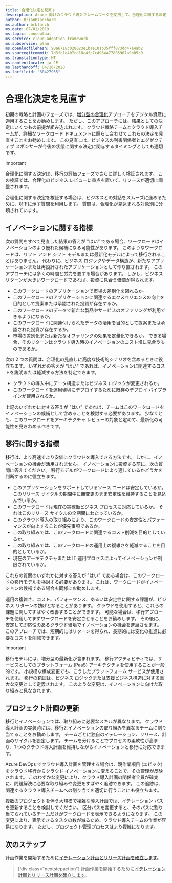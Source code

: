```yaml
---
title: 合理化決定を見直す
description: Azure 向けのクラウド導入フレームワークを使用して、合理化に関する決定を再確認し、企業との対話をスムーズに進めるための準備を行う方法について学習します。
author: BrianBlanchard
ms.author: brblanch
ms.date: 07/01/2019
ms.topic: conceptual
ms.service: cloud-adoption-framework
ms.subservice: plan
ms.openlocfilehash: 90a6718c028023e1bae101b35fff873dd47e4ab2
ms.sourcegitcommit: 7d3fc1e407cd18c4fc7c4964a77885907a9b85c0
ms.translationtype: HT
ms.contentlocale: ja-JP
ms.lasthandoff: 04/16/2020
ms.locfileid: "80427955"
---
```

# <a name="review-rationalization-decisions"></a>合理化決定を見直す

初期の戦略と計画のフェーズでは、[増分型の合理化](../digital-estate/rationalize.md#incremental-rationalization)アプローチをデジタル資産に適用することをお勧めします。 ただし、このアプローチには、結果としての決定にいくつもの前提が組み込まれます。 クラウド戦略チームとクラウド導入チームが、詳細なワークロード ドキュメントに照らし合わせてこれらの決定を見直すことをお勧めします。 この見直しは、ビジネスの利害関係者とエグゼクティブ スポンサーが今後の状態に関する決定に関与するタイミングとしても適切です。

> [!IMPORTANT]
> 合理化に関する決定は、移行の評価フェーズでさらに詳しく検証されます。 この検証では、合理化のビジネス レビューに重点を置いて、リソースが適切に調整されます。

合理化に関する決定を検証する場合は、ビジネスとの対話をスムーズに進めるために、以下に示す質問を利用します。 質問は、合理化が見込まれる対象別に分類されています。

## <a name="innovation-indicators"></a>イノベーションに関する指標

次の質問をすべて見直した結果の答えが "はい" である場合、ワークロードはイノベーションのより優れた候補になる可能性があります。 このようなワークロードは、リフト アンド シフト モデルまたは最新化モデルによって移行されることはありません。 代わりに、ビジネス ロジックやデータ構造が、新たなアプリケーションまたは再設計されたアプリケーションとして作り直されます。 このアプローチには多くの時間と労力を要する場合があります。 しかし、ビジネス リターンが大きいワークロードであれば、投資に見合う価値が得られます。

- このワークロードのアプリケーションで市場の差別化を図れるか。
- このワークロードのアプリケーションに関連するエクスペリエンスの向上を目的として提案または承認された投資が存在するか。
- このワークロードのデータで新たな製品やサービスのオファリングが利用できるようになるか。
- このワークロードに関連付けられたデータの活用を目的として提案または承認された投資が存在するか。
- 市場の差別化または新たなオファリングの効果を定量化できるか。 できる場合、そのリターンはクラウド導入時のイノベーションのコスト増に見合うものであるか。

次の 2 つの質問は、合理化の見直しに高度な技術的シナリオを含めるときに役立ちます。 いずれかの答えが "はい" であれば、イノベーションに関連するコストを説明または軽減する方法を特定できます。

- クラウドの導入中にデータ構造またはビジネス ロジックが変更されるか。
- このワークロードを運用環境にデプロイするために既存のデプロイ パイプラインが使用されるか。

上記のいずれかに対する答えが "はい" であれば、チームはこのワークロードをイノベーションの候補として含めることを検討する必要があります。 少なくとも、このワークロードをアーキテクチャ レビューの対象と定めて、最新化の可能性を見きわめるべきです。

## <a name="migration-indicators"></a>移行に関する指標

移行は、より高速でより安価にクラウドを導入できる方法です。 しかし、イノベーションの機会が活用されません。 イノベーションに投資する前に、次の質問に答えてください。 移行モデルがワークロードにより適しているかどうかを判断するのに役立ちます。

- このアプリケーションをサポートしているソース コードは安定しているか。 このリリース サイクルの期間中に無変更のまま安定性を維持することを見込んでいるか。
- このワークロードは現在の実稼働ビジネス プロセスに対応しているか。 それはこのリリース サイクルの全期間にわたっているか。
- このクラウド導入の取り組みにより、このワークロードの安定性とパフォーマンスが向上することが優先事項であるか。
- この取り組みでは、このワークロードに関連するコスト削減を目的としているか。
- この取り組みでは、このワークロードの運用上の複雑さを軽減することを目的としているか。
- 現在のアーキテクチャまたは IT 運用プロセスによってイノベーションが制限されているか。

これらの質問のいずれかに対する答えが "はい" である場合は、このワークロードの移行モデルを検討する必要があります。 これは、ワークロードがイノベーションの候補である場合も同様にお勧めします。

運用の複雑さ、コスト、パフォーマンス、あるいは安定性に関する課題が、ビジネス リターンの妨げとなることがあります。 クラウドを使用すると、これらの課題に関してすばやく改善することができます。 可能な場合は、移行アプローチを使用してまずワークロードを安定させることをお勧めします。 その後に、安定して即応性のあるクラウド環境でイノベーションの機会を進展させます。 このアプローチでは、短期的にはリターンを得られ、長期的には変化の推進に必要なコストを削減できます。

> [!IMPORTANT]
> 移行モデルには、増分型の最新化が含まれます。 移行アクティビティでは、サービスとしてのプラットフォーム (PaaS) アーキテクチャを使用することが一般的です。 小規模な構成変更でも、こうしたプラットフォーム サービスが使用されます。 移行の範囲は、ビジネス ロジックまたは支援ビジネス構造に対する重大な変更として定義されます。 このような変更は、イノベーションに向けた取り組みと見なされます。

## <a name="update-the-project-plan"></a>プロジェクト計画の更新

移行とイノベーションでは、取り組みに必要なスキルが異なります。 クラウド導入計画の実装時には、移行とイノベーションの取り組みを異なるチームに割り当てることをお勧めします。 チームごとに独自のイテレーション、リリース、計画のサイクルを設定します。 チームを分けることでプロセスの柔軟性が高まり、1 つのクラウド導入計画を維持しながらイノベーションと移行に対応できます。

Azure DevOps でクラウド導入計画を管理する場合は、親作業項目 (エピック) をクラウド移行からクラウド イノベーションに変えることで、その管理が反映されます。 このわずかな変更により、クラウド導入計画の関係者全員が確実に、問題解決に必要な取り組みや変更をすばやく追跡できます。 この追跡は、関連するクラウド導入チームへの割り当てを適切に行うことにも役立ちます。

複数のプロジェクトを伴う大規模で複雑な導入計画では、イテレーション パスを更新することを検討してください。 区分パスを変更すると、そのパスに割り当てられているチームだけがワークロードを表示できるようになります。 この変更により、表示できるタスクの数が減るため、クラウド導入チームの作業が容易になります。 ただし、プロジェクト管理プロセスはより複雑になります。

## <a name="next-steps"></a>次のステップ

計画作業を開始するために[イテレーション計画とリリース計画を確立します](./iteration-paths.md)。

> [!div class="nextstepaction"]
> 計画作業を開始するために[イテレーション計画とリリース計画を確立します](./iteration-paths.md)。
